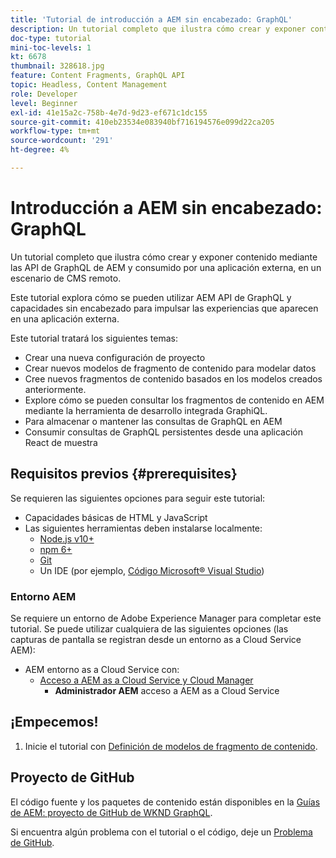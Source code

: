 ```yaml
---
title: 'Tutorial de introducción a AEM sin encabezado: GraphQL'
description: Un tutorial completo que ilustra cómo crear y exponer contenido mediante las API de AEM GraphQL.
doc-type: tutorial
mini-toc-levels: 1
kt: 6678
thumbnail: 328618.jpg
feature: Content Fragments, GraphQL API
topic: Headless, Content Management
role: Developer
level: Beginner
exl-id: 41e15a2c-758b-4e7d-9d23-ef671c1dc155
source-git-commit: 410eb23534e083940bf716194576e099d22ca205
workflow-type: tm+mt
source-wordcount: '291'
ht-degree: 4%

---
```


# Introducción a AEM sin encabezado: GraphQL

Un tutorial completo que ilustra cómo crear y exponer contenido mediante las API de GraphQL de AEM y consumido por una aplicación externa, en un escenario de CMS remoto.

Este tutorial explora cómo se pueden utilizar AEM API de GraphQL y capacidades sin encabezado para impulsar las experiencias que aparecen en una aplicación externa.

Este tutorial tratará los siguientes temas:

* Crear una nueva configuración de proyecto
* Crear nuevos modelos de fragmento de contenido para modelar datos
* Cree nuevos fragmentos de contenido basados en los modelos creados anteriormente.
* Explore cómo se pueden consultar los fragmentos de contenido en AEM mediante la herramienta de desarrollo integrada GraphiQL.
* Para almacenar o mantener las consultas de GraphQL en AEM
* Consumir consultas de GraphQL persistentes desde una aplicación React de muestra


## Requisitos previos {#prerequisites}

Se requieren las siguientes opciones para seguir este tutorial:

* Capacidades básicas de HTML y JavaScript
* Las siguientes herramientas deben instalarse localmente:
   * [Node.js v10+](https://nodejs.org/en/)
   * [npm 6+](https://www.npmjs.com/)
   * [Git](https://git-scm.com/)
   * Un IDE (por ejemplo, [Código Microsoft® Visual Studio](https://code.visualstudio.com/))

### Entorno AEM

Se requiere un entorno de Adobe Experience Manager para completar este tutorial. Se puede utilizar cualquiera de las siguientes opciones (las capturas de pantalla se registran desde un entorno as a Cloud Service AEM):

* AEM entorno as a Cloud Service con:
   * [Acceso a AEM as a Cloud Service y Cloud Manager](/help/cloud-service/accessing/overview.md)
      * **Administrador AEM** acceso a AEM as a Cloud Service

## ¡Empecemos!

1. Inicie el tutorial con [Definición de modelos de fragmento de contenido](content-fragment-models.md).

## Proyecto de GitHub

El código fuente y los paquetes de contenido están disponibles en la [Guías de AEM: proyecto de GitHub de WKND GraphQL](https://github.com/adobe/aem-guides-wknd-graphql).

Si encuentra algún problema con el tutorial o el código, deje un [Problema de GitHub](https://github.com/adobe/aem-guides-wknd-graphql/issues).
